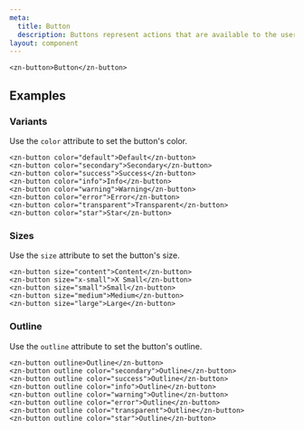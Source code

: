 ```yaml
---
meta:
  title: Button
  description: Buttons represent actions that are available to the user.
layout: component
---
```


```html:preview
<zn-button>Button</zn-button>
```

## Examples

### Variants

Use the `color` attribute to set the button's color.

```html:preview
<zn-button color="default">Default</zn-button>
<zn-button color="secondary">Secondary</zn-button>
<zn-button color="success">Success</zn-button>
<zn-button color="info">Info</zn-button>
<zn-button color="warning">Warning</zn-button>
<zn-button color="error">Error</zn-button>
<zn-button color="transparent">Transparent</zn-button>
<zn-button color="star">Star</zn-button>
```

### Sizes

Use the `size` attribute to set the button's size.

```html:preview
<zn-button size="content">Content</zn-button>
<zn-button size="x-small">X Small</zn-button>
<zn-button size="small">Small</zn-button>
<zn-button size="medium">Medium</zn-button>
<zn-button size="large">Large</zn-button>
```

### Outline

Use the `outline` attribute to set the button's outline.

```html:preview
<zn-button outline>Outline</zn-button>
<zn-button outline color="secondary">Outline</zn-button>
<zn-button outline color="success">Outline</zn-button>
<zn-button outline color="info">Outline</zn-button>
<zn-button outline color="warning">Outline</zn-button>
<zn-button outline color="error">Outline</zn-button>
<zn-button outline color="transparent">Outline</zn-button>
<zn-button outline color="star">Outline</zn-button>
```
